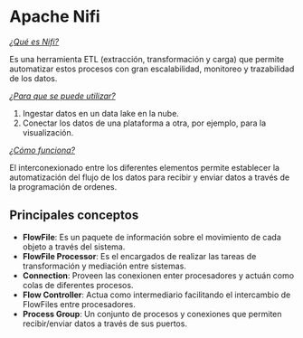 # Apache Nifi 
<ins>*¿Qué es Nifi?*</ins>

Es una herramienta ETL (extracción, transformación y carga) que permite automatizar estos procesos con gran escalabilidad, monitoreo y trazabilidad de los datos.

<ins>*¿Para que se puede utilizar?*</ins>

1. Ingestar datos en un data lake en la nube.
2. Conectar los datos de una plataforma a otra, por ejemplo, para la visualización.

<ins>*¿Cómo funciona?*</ins>

El interconexionado entre los diferentes elementos permite establecer la automatización del flujo de los datos para recibir y enviar datos a través de la programación de ordenes.


## Principales conceptos

- **FlowFile**: Es un paquete de información sobre el movimiento de cada objeto a través del sistema.
- **FlowFile Processor**: Es el encargados de realizar las tareas de transformación y mediación entre sistemas.
- **Connection**: Proveen las conexionen enter procesadores y actuán como colas de diferentes procesos.
- **Flow Controller**: Actua como intermediario facilitando el intercambio de FlowFiles entre procesadores.
- **Process Group**: Un conjunto de procesos y conexiones que permiten recibir/enviar datos a través de sus puertos.

